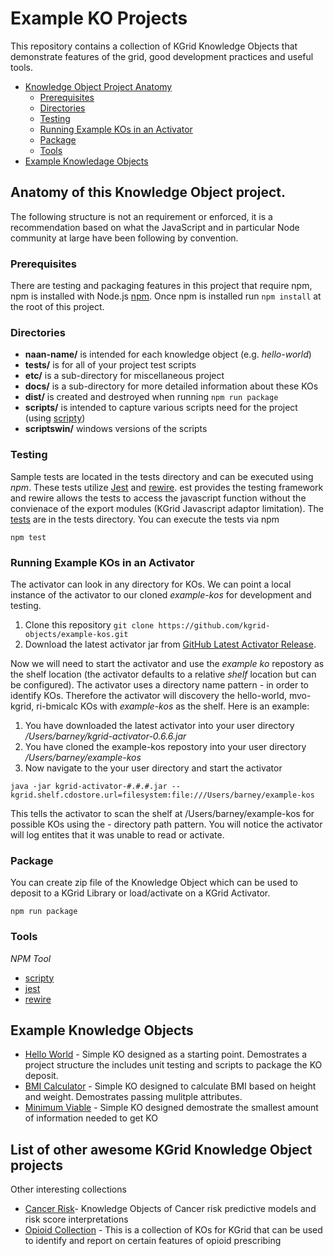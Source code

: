 # Example KO Projects
This repository contains a collection of KGrid Knowledge Objects that demonstrate features 
of the grid, good development practices and useful tools.


- [Knowledge Object Project Anatomy](#anatomy-of-this-knowledge-object-project)
  * [Prerequisites](#rerequisites)
  * [Directories](#directories)
  * [Testing](#testing)
  * [Running Example KOs in an Activator](#running-example-kos-in-an-activator)
  * [Package](#package)
  * [Tools](#tools)
- [Example Knowledage Objects](#example-knowledge-objects )  

## Anatomy of this Knowledge Object project.
The following structure is not an requirement or enforced, it is a recommendation based 
on what the JavaScript and in particular Node community at large have been following by convention.

### Prerequisites
There are testing and packaging features in this project that require npm, npm is installed with Node.js
[npm](https://www.npmjs.com/get-npm).  Once npm is installed run  ```npm install``` at the root of this project.

### Directories

* **naan-name/** is intended for each knowledge object (e.g. _hello-world_)
* **tests/** is for all of your project test scripts
* **etc/** is a sub-directory for miscellaneous project
* **docs/** is a sub-directory for more detailed information about these KOs
* **dist/** is created and destroyed when running ```npm run package``` 
* **scripts/** is intended to capture various scripts need for the project (using [scripty](https://www.npmjs.com/package/scripty))
* **scriptswin/** windows versions of the scripts


### Testing 
Sample tests are located in the tests directory and can be executed using _npm_.  These tests utilize 
[Jest](https://jestjs.io/) and  [rewire](https://github.com/jhnns/rewire). est provides the testing 
framework and rewire allows the tests to access the javascript function without the 
convienace of the export modules (KGrid Javascript adaptor limitation).  The [tests](../tests) are in 
the tests directory.  You can execute the tests via npm

```
npm test
```

### Running Example KOs in an Activator
The activator can look in any directory for KOs.  We can point a local instance of the activator to our cloned _example-kos_
for development and testing.

1. Clone this repository ```git clone https://github.com/kgrid-objects/example-kos.git```
1. Download the latest activator jar from [GitHub Latest Activator Release](https://github.com/kgrid/kgrid-activator/releases/latest).  

Now we will need to start the activator and use the _example ko_ repostory as the shelf location (the activator defaults to a relative _shelf_ location but can be configured).  The activator uses a directory name pattern *-* in order to identify KOs.  Therefore the activator will discovery the hello-world, mvo-kgrid, ri-bmicalc KOs with _example-kos_ as the shelf. Here is an example:

1. You have downloaded the latest activator into your user directory _/Users/barney/kgrid-activator-0.6.6.jar_
1. You have cloned the example-kos repostory into your user directory _/Users/barney/example-kos_
1. Now navigate to the your user directory and start the activator 

```
java -jar kgrid-activator-#.#.#.jar --kgrid.shelf.cdostore.url=filesystem:file:///Users/barney/example-kos
```

This tells the activator to scan the shelf at /Users/barney/example-kos for possible KOs using the *-* directory path pattern.  You will notice the activator will log entites that it was unable to read or activate. 

### Package 

You can create zip file of the Knowledge Object which can be used to deposit to a KGrid 
Library or load/activate on a KGrid Activator. 

```
npm run package
```

### Tools

*NPM Tool*
* [scripty](https://www.npmjs.com/package/scripty)
* [jest](https://jestjs.io/) 
* [rewire](https://github.com/jhnns/rewire)

## Example Knowledge Objects 
 * [Hello World](hello-world) - Simple KO designed as a starting point. Demostrates a project structure the includes unit testing and scripts to package the KO deposit.
 * [BMI Calculator](ri-bmicalc) -  Simple KO designed to calculate BMI based on height and weight.  Demostrates passing mulitple attributes. 
 * [Minimum Viable](mvo-kgrid) -  Simple KO designed demostrate the smallest amount of information needed to get KO

## List of other awesome KGrid Knowledge Object projects
Other interesting collections

* [Cancer Risk](https://github.com/kgrid-objects/cancer-risk)- Knowledge Objects of Cancer risk 
predictive models and risk score interpretations
* [Opioid Collection](https://github.com/kgrid-objects/mopen-opioid-collection) - This is a collection 
of KOs for KGrid that can be used to identify and report on certain features of opioid prescribing
